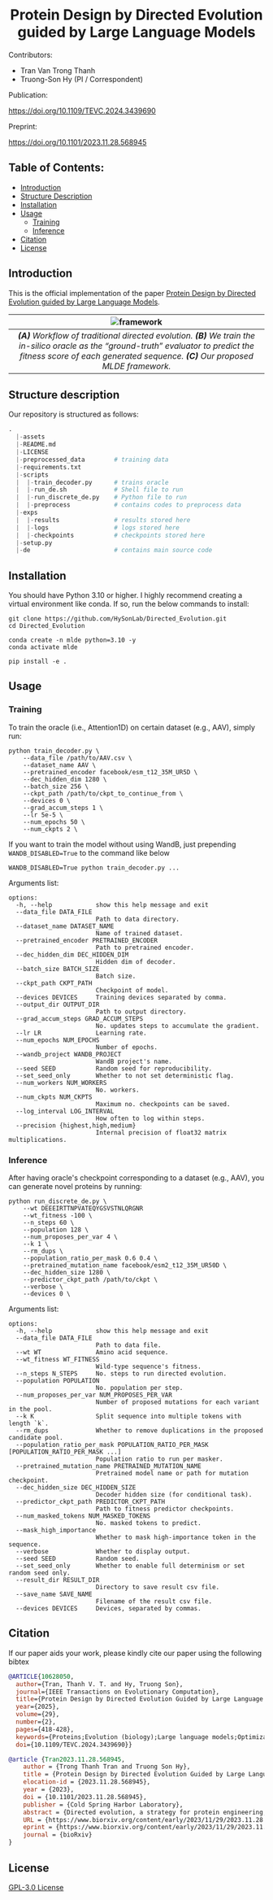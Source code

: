 <div align="center">

# Protein Design by Directed Evolution guided by Large Language Models
</div>

Contributors:
* Tran Van Trong Thanh
* Truong-Son Hy (PI / Correspondent)

Publication:

https://doi.org/10.1109/TEVC.2024.3439690

Preprint:

https://doi.org/10.1101/2023.11.28.568945

## Table of Contents:

- [Introduction](#introduction)
- [Structure Description](#structure-description)
- [Installation](#installation)
- [Usage](#usage)
    - [Training](#training)
    - [Inference](#inference)
- [Citation](#citation)
- [License](#license)

## Introduction
This is the official implementation of the paper [Protein Design by Directed Evolution guided by Large Language Models](https://www.biorxiv.org/content/10.1101/2023.11.28.568945v2).

| ![framework](./assets/main.png) | 
|:--:| 
| ***(A)** Workflow of traditional directed evolution. **(B)** We train the in-silico oracle as the “ground-truth” evaluator to predict the fitness score of each generated sequence. **(C)** Our proposed MLDE framework.* |

## Structure description

Our repository is structured as follows:
```python
.
  |-assets
  |-README.md
  |-LICENSE
  |-preprocessed_data        # training data
  |-requirements.txt   
  |-scripts
  |  |-train_decoder.py      # trains oracle
  |  |-run_de.sh             # Shell file to run
  |  |-run_discrete_de.py    # Python file to run
  |  |-preprocess            # contains codes to preprocess data
  |-exps
  |  |-results               # results stored here
  |  |-logs                  # logs stored here
  |  |-checkpoints           # checkpoints stored here
  |-setup.py
  |-de                       # contains main source code
```

## Installation

You should have Python 3.10 or higher. I highly recommend creating a virtual environment like conda. If so, run the below commands to install:

```shell
git clone https://github.com/HySonLab/Directed_Evolution.git 
cd Directed_Evolution 

conda create -n mlde python=3.10 -y 
conda activate mlde

pip install -e .
```

## Usage

### Training

To train the oracle (i.e., Attention1D) on certain dataset (e.g., AAV), simply run:
```shell
python train_decoder.py \
    --data_file /path/to/AAV.csv \
    --dataset_name AAV \
    --pretrained_encoder facebook/esm_t12_35M_UR5D \
    --dec_hidden_dim 1280 \
    --batch_size 256 \
    --ckpt_path /path/to/ckpt_to_continue_from \
    --devices 0 \
    --grad_accum_steps 1 \
    --lr 5e-5 \
    --num_epochs 50 \
    --num_ckpts 2 \
```
If you want to train the model without using WandB, just prepending `WANDB_DISABLED=True` to the command like below

```shell
WANDB_DISABLED=True python train_decoder.py ...
```

Arguments list:
```shell
options:
  -h, --help            show this help message and exit
  --data_file DATA_FILE
                        Path to data directory.
  --dataset_name DATASET_NAME
                        Name of trained dataset.
  --pretrained_encoder PRETRAINED_ENCODER
                        Path to pretrained encoder.
  --dec_hidden_dim DEC_HIDDEN_DIM
                        Hidden dim of decoder.
  --batch_size BATCH_SIZE
                        Batch size.
  --ckpt_path CKPT_PATH
                        Checkpoint of model.
  --devices DEVICES     Training devices separated by comma.
  --output_dir OUTPUT_DIR
                        Path to output directory.
  --grad_accum_steps GRAD_ACCUM_STEPS
                        No. updates steps to accumulate the gradient.
  --lr LR               Learning rate.
  --num_epochs NUM_EPOCHS
                        Number of epochs.
  --wandb_project WANDB_PROJECT
                        WandB project's name.
  --seed SEED           Random seed for reproducibility.
  --set_seed_only       Whether to not set deterministic flag.
  --num_workers NUM_WORKERS
                        No. workers.
  --num_ckpts NUM_CKPTS
                        Maximum no. checkpoints can be saved.
  --log_interval LOG_INTERVAL
                        How often to log within steps.
  --precision {highest,high,medium}
                        Internal precision of float32 matrix multiplications.
```

### Inference

After having oracle's checkpoint corresponding to a dataset (e.g., AAV), you can generate novel proteins by running:
```shell
python run_discrete_de.py \
    --wt DEEEIRTTNPVATEQYGSVSTNLQRGNR
    --wt_fitness -100 \
    --n_steps 60 \
    --population 128 \
    --num_proposes_per_var 4 \
    --k 1 \
    --rm_dups \
    --population_ratio_per_mask 0.6 0.4 \
    --pretrained_mutation_name facebook/esm2_t12_35M_UR50D \
    --dec_hidden_size 1280 \
    --predictor_ckpt_path /path/to/ckpt \
    --verbose \
    --devices 0 \
```

Arguments list:
```shell
options:
  -h, --help            show this help message and exit
  --data_file DATA_FILE
                        Path to data file.
  --wt WT               Amino acid sequence.
  --wt_fitness WT_FITNESS
                        Wild-type sequence's fitness.
  --n_steps N_STEPS     No. steps to run directed evolution.
  --population POPULATION
                        No. population per step.
  --num_proposes_per_var NUM_PROPOSES_PER_VAR
                        Number of proposed mutations for each variant in the pool.
  --k K                 Split sequence into multiple tokens with length `k`.
  --rm_dups             Whether to remove duplications in the proposed candidate pool.
  --population_ratio_per_mask POPULATION_RATIO_PER_MASK [POPULATION_RATIO_PER_MASK ...]
                        Population ratio to run per masker.
  --pretrained_mutation_name PRETRAINED_MUTATION_NAME
                        Pretrained model name or path for mutation checkpoint.
  --dec_hidden_size DEC_HIDDEN_SIZE
                        Decoder hidden size (for conditional task).
  --predictor_ckpt_path PREDICTOR_CKPT_PATH
                        Path to fitness predictor checkpoints.
  --num_masked_tokens NUM_MASKED_TOKENS
                        No. masked tokens to predict.
  --mask_high_importance
                        Whether to mask high-importance token in the sequence.
  --verbose             Whether to display output.
  --seed SEED           Random seed.
  --set_seed_only       Whether to enable full determinism or set random seed only.
  --result_dir RESULT_DIR
                        Directory to save result csv file.
  --save_name SAVE_NAME
                        Filename of the result csv file.
  --devices DEVICES     Devices, separated by commas.
```

## Citation
If our paper aids your work, please kindly cite our paper using the following bibtex
```bibtex
@ARTICLE{10628050,
  author={Tran, Thanh V. T. and Hy, Truong Son},
  journal={IEEE Transactions on Evolutionary Computation}, 
  title={Protein Design by Directed Evolution Guided by Large Language Models}, 
  year={2025},
  volume={29},
  number={2},
  pages={418-428},
  keywords={Proteins;Evolution (biology);Large language models;Optimization;Transformers;Protein engineering;Task analysis;Directed evolution;large language models (LLMs);machine learning (ML);protein engineering},
  doi={10.1109/TEVC.2024.3439690}}
```

```bibtex
@article {Tran2023.11.28.568945,
	author = {Trong Thanh Tran and Truong Son Hy},
	title = {Protein Design by Directed Evolution Guided by Large Language Models},
	elocation-id = {2023.11.28.568945},
	year = {2023},
	doi = {10.1101/2023.11.28.568945},
	publisher = {Cold Spring Harbor Laboratory},
	abstract = {Directed evolution, a strategy for protein engineering, optimizes protein properties (i.e., fitness) by a rigorous and resource-intensive process of screening or selecting among a vast range of mutations. By conducting an in-silico screening of sequence properties, machine learning-guided directed evolution (MLDE) can expedite the optimization process and alleviate the experimental workload. In this work, we propose a general MLDE framework in which we apply recent advancements of Deep Learning in protein representation learning and protein property prediction to accelerate the searching and optimization processes. In particular, we introduce an optimization pipeline that utilizes Large Language Models (LLMs) to pinpoint the mutation hotspots in the sequence and then suggest replacements to improve the overall fitness. Our experiments have shown the superior efficiency and efficacy of our proposed framework in the conditional protein generation, in comparision with traditional searching algorithms, diffusion models, and other generative models. We expect this work will shed a new light on not only protein engineering but also on solving combinatorial problems using data-driven methods. Our implementation is publicly available at https://github.com/HySonLab/Directed_EvolutionCompeting Interest StatementThe authors have declared no competing interest.},
	URL = {https://www.biorxiv.org/content/early/2023/11/29/2023.11.28.568945},
	eprint = {https://www.biorxiv.org/content/early/2023/11/29/2023.11.28.568945.full.pdf},
	journal = {bioRxiv}
}
```

## License

[GPL-3.0 License](./LICENSE)
